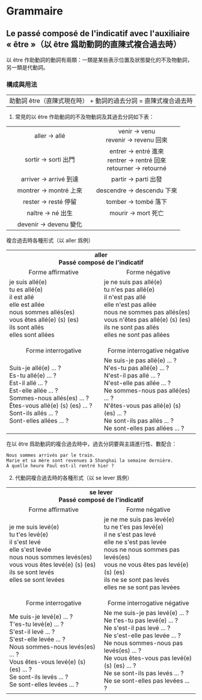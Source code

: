 # Grammaire
## Le passé composé de l'indicatif avec l'auxiliaire « être »（以 être 爲助動詞的直陳式複合過去時）
以 être 作助動詞的動詞有兩類：一類是某些表示位置及狀態變化的不及物動詞，另一類是代動詞。

### 構成與用法
<table align="center">
    <tbody align="center">
        <tr>
            <td>助動詞 être（直陳式現在時） + 動詞的過去分詞 = 直陳式複合過去時</td>
        </tr>
    </tbody>
</table>


1. 常見的以 être 作助動詞的不及物動詞及其過去分詞如下表：
<table align="center">
    <tbody align="center">
        <tr>
            <td width="50%">aller -> allé</td>
            <td width="50%">
                venir -> venu
                <br />
                revenir -> revenu	回來
            </td>
        </tr>
        <tr>
            <td>sortir -> sorti	出門</td>
            <td>
                entrer -> entré	進來
                <br />
                rentrer -> rentré	回來
                <br />
                retourner -> retourné
            </td>
        </tr>
        <tr>
            <td>arriver -> arrivé	到達</td>
            <td>partir -> parti	出發</td>
        </tr>
        <tr>
            <td>montrer -> montré	上來</td>
            <td>descendre -> descendu	下來</td>
        </tr>
        <tr>
            <td>rester -> resté	停留</td>
            <td>tomber -> tombé	落下</td>
        </tr>
        <tr>
            <td>naître -> né	出生</td>
            <td>mourir -> mort	死亡</td>
        </tr>
        <tr>
            <td>devenir -> devenu	變化</td>
        </tr>
    </tbody>
</table>

複合過去時各種形式（以 aller 爲例）

<table align="center">
    <tbody>
        <tr>
            <td colspan="2" align="center">
                <strong>aller</strong>
                <br />
                <strong>Passé composé de l'indicatif</strong>
            </td> 
        </tr>
        <tr>
            <td width="50%" align="center">Forme affirmative</td>
            <td width="50%" align="center">Forme négative</td>
        </tr>
        <tr>
            <td>
                je suis allé(e)
                <br />
                tu es allé(e)
                <br />
                il est allé
                <br />
                elle est allée
                <br />
                nous sommes allés(es)
                <br />
                vous êtes allé(e) (s) (es)
                <br />
                ils sont allés
                <br />
                elles sont allées
            </td>
            <td>
                je ne suis pas allé(e)
                <br />
                tu n'es pas allé(e)
                <br />
                il n'est pas allé
                <br />
                elle n'est pas allée
                <br />
                nous ne sommes pas allés(es)
                <br />
                vous n'êtes pas allé(e) (s) (es)
                <br />
                ils ne sont pas allés
                <br />
                elles ne sont pas allées
            </td>
        </tr>
        <tr height="16px"></tr>
        <tr>
            <td align="center">Forme interrogative</td>
            <td align="center">Forme interrogative négative</td>
        </tr>
        <tr>
            <td>
                Suis-je allé(e) ... ?
                <br />
                Es-tu allé(e) ... ?
                <br />
                Est-il allé ... ?
                <br />
                Est-elle allée ... ?
                <br />
                Sommes-nous allés(es) ... ?
                <br />
                Êtes-vous allé(e) (s) (es) ... ?
                <br />
                Sont-ils allés ... ?
                <br />
                Sont-elles allées ... ?
            </td>
            <td>
                Ne suis-je pas allé(e) ... ?
                <br />
                N'es-tu pas allé(e) ... ?
                <br />
                N'est-il pas allé ... ?
                <br />
                N'est-elle pas allée ... ?
                <br />
                Ne sommes-nous pas allé(es) ... ?
                <br />
                N'êtes-vous pas allé(e) (s) (es) ... ?
                <br />
                Ne sont-ils pas allés ... ?
                <br />
                Ne sont-elles pas allées ... ?
            </td>
        </tr>
    </tbody>
</table>

在以 être 爲助動詞的複合過去時中，過去分詞要與主語進行性、數配合：

    Nous sommes arrivés par le train.
    Marie et sa mère sont revenues à Shanghai la semaine dernière.
    À quelle heure Paul est-il rentré hier ?

2. 代動詞複合過去時的各種形式（以 se lever 爲例）

<table align="center">
    <tbody>
        <tr>
            <td colspan="2" align="center">
                <strong>se lever</strong>
                <br />
                <strong>Passé composé de l'indicatif</strong>
            </td> 
        </tr>
        <tr>
            <td width="50%" align="center">Forme affirmative</td>
            <td width="50%" align="center">Forme négative</td>
        </tr>
        <tr>
            <td>
                je me suis levé(e)
                <br />
                tu t'es levé(e)
                <br />
                il s'est levé
                <br />
                elle s'est levée
                <br />
                nous nous sommes levés(es)
                <br />
                vous vous êtes levé(e) (s) (es)
                <br />
                ils se sont levés
                <br />
                elles se sont levées
            </td>
            <td>
                je ne me suis pas levé(e)
                <br />
                tu ne t'es pas levé(e)
                <br />
                il ne s'est pas levé
                <br />
                elle ne s'est pas levée
                <br />
                nous ne nous sommes pas levés(es)
                <br />
                vous ne vous êtes pas levé(e) (s) (es)
                <br />
                ils ne se sont pas levés
                <br />
                elles ne se sont pas levées
            </td>
        </tr>
        <tr height="16px"></tr>
        <tr>
            <td align="center">Forme interrogative</td>
            <td align="center">Forme interrogative négative</td>
        </tr>
        <tr>
            <td>
                Me suis-je levé(e) ... ?
                <br />
                T'es-tu levé(e) ... ?
                <br />
                S'est-il levé ... ?
                <br />
                S'est-elle levée ... ?
                <br />
                Nous sommes-nous levés(es) ... ?
                <br />
                Vous êtes-vous levé(e) (s) (es) ... ?
                <br />
                Se sont-ils levés ... ?
                <br />
                Se sont-elles levées ... ?
            </td>
            <td>
                Ne me suis-je pas levé(e) ... ?
                <br />
                Ne t'es-tu pas levé(e) ... ?
                <br />
                Ne s'est-il pas levé ... ?
                <br />
                Ne s'est-elle pas levée ... ?
                <br />
                Ne nous sommes-nous pas levés(es) ... ?
                <br />
                Ne vous êtes-vous pas levé(e) (s) (es) ... ?
                <br />
                Ne se sont-ils pas levés ... ?
                <br />
                Ne se sont-elles pas levées ... ?
            </td>
        </tr>
    </tbody>
</table>